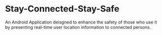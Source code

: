 # Stay-Connected-Stay-Safe
An Android Application deisgned to enhance the safety of those who use it by presenting real-time user location information to connected persons.
